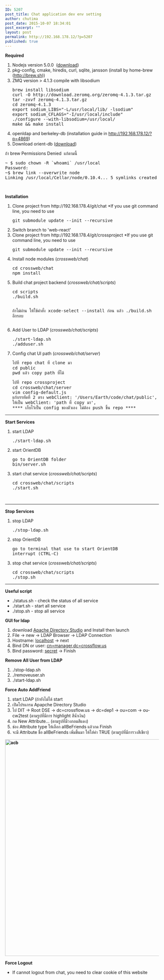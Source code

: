 ```yaml
---
ID: 5207
post_title: Chat application dev env setting
author: chutima
post_date: 2015-10-07 18:34:01
post_excerpt: ""
layout: post
permalink: http://192.168.178.12/?p=5207
published: true
---
```

<strong>Required</strong>
<ol>
	<li>Nodejs version 5.0.0  (<a href="https://nodejs.org/dist/v5.0.0/node-v5.0.0.pkg ">download</a>)</li>
	<li>pkg-config, cmake, hiredis, curl, sqlite, jansson (install by home-brew (<a href="http://brew.sh">http://brew.sh</a>))</li>
	<li>ZMQ version &gt; 4.1.3 compile with libsodium
<pre>brew install libsodium
curl -O http://download.zeromq.org/zeromq-4.1.3.tar.gz
tar -zxvf zeromq-4.1.3.tar.gz
cd zeromq-4.1.3
export sodium_LIBS="-L/usr/local/lib/ -lsodium"
export sodium_CFLAGS="-I/usr/local/include"
./configure --with-libsodium=/usr/local/
make &amp;&amp; make install</pre>
</li>
	<li>openldap and berkeley-db (installation guide in <a href="http://192.168.178.12/?p=4869">http://192.168.178.12/?p=4869</a>)</li>
	<li>Download orient-db (<a href="http://orientdb.com/download.php?email=unknown@unknown.com&amp;file=orientdb-community-2.1.12.tar.gz&amp;os=multi">download</a>)</li>
</ol>
ถ้า brew Permissions Denied  แก้ตามนี้
<pre>~ $ sudo chown -R `whoami` /usr/local
Password:
~$ brew link --overwrite node
Linking /usr/local/Cellar/node/0.10.4... 5 symlinks created</pre>
&nbsp;

<strong>Installation</strong>
<ol>
	<li>Clone project from http://192.168.178.4/git/chat
*If you use git command line, you need to use
<pre>git submodule update --init --recursive</pre>
</li>
	<li>Switch branch to 'web-react'</li>
	<li>Clone project from http://192.168.178.4/git/crossproject
*If you use git command line, you need to use
<pre>git submodule update --init --recursive</pre>
</li>
	<li>Install node modules (<em>crossweb/chat</em>)
<pre>cd crossweb/chat
npm install</pre>
</li>
	<li>Build chat project backend (<em>crossweb/chat/scripts</em>)
<pre>cd scripts
./build.sh

ถ้าไม่ผ่าน ให้ใช้คำสั่ง xcode-select --install ก่อน แล้ว ./build.sh อีกรอบ</pre>
</li>
	<li>Add User to LDAP (<em>crossweb/chat/scripts</em>)
<pre>./start-ldap.sh
./adduser.sh</pre>
</li>
	<li>Config chat UI path (<em>crossweb/chat/server</em>)
<pre>ไปที่ repo chat ที่ clone มา
cd public
pwd แล้ว copy path ที่ได้</pre>
<pre>ไปที่ repo crossproject
cd crossweb/chat/server
vim config-default.js
แก้บรรทัดที่ 2 ตรง webClient: '/Users/Earth/code/chat/public',
ให้เป็น webClient: 'path ที่ copy มา',
**** เก็บไว้เป็น config ของตัวเอง ไม่ต้อง push ขึ้น repo ****</pre>
</li>
</ol>

<hr />

<strong>Start Services</strong>
<ol>
	<li>start LDAP
<pre>./start-ldap.sh</pre>
</li>
	<li>start OrientDB
<pre>go to OrientDB folder
bin/server.sh</pre>
</li>
	<li>start chat service (<em>crossweb/chat/scripts</em>)
<pre>cd crossweb/chat/scripts
./start.sh</pre>
</li>
</ol>
&nbsp;

<hr />

<strong>Stop Services</strong>
<ol>
	<li>stop LDAP
<pre>./stop-ldap.sh</pre>
</li>
	<li>stop OrientDB
<pre>go to terminal that use to start OrientDB
interrupt (CTRL-C)</pre>
</li>
	<li>stop chat service (<em>crossweb/chat/scripts</em>)
<pre>cd crossweb/chat/scripts
./stop.sh</pre>
</li>
</ol>

<hr />

<strong>Useful script</strong>
<ul>
	<li>./status.sh - check the status of all service</li>
	<li>./start.sh - start all service</li>
	<li>./stop.sh - stop all service</li>
</ul>
<strong>GUI for ldap</strong>
<ol>
	<li>download <a href="https://directory.apache.org/studio/download/download-macosx.html">Apache Directory Studio</a> and Install then launch</li>
	<li>File -&gt; new -&gt; LDAP Browser -&gt; LDAP Connection</li>
	<li>Hostname: <span style="text-decoration: underline;">localhost</span> -&gt; next</li>
	<li>Bind DN or user: <span style="text-decoration: underline;">cn=manager,dc=crossflow.us</span></li>
	<li>Bind password: <span style="text-decoration: underline;">secret</span> -&gt; Finish</li>
</ol>
<strong>Remove All User from LDAP</strong>
<ol>
	<li>./stop-ldap.sh</li>
	<li>./removeuser.sh</li>
	<li>./start-ldap.sh</li>
</ol>
<strong>Force Auto AddFriend</strong>
<ol>
	<li>start LDAP (ถ้ายังไม่ได้ start</li>
	<li>เปิดโปรแกรม Apapche Directory Studio</li>
	<li>ไป DIT -&gt; Root DSE -&gt; dc=crossflow.us -&gt; dc=dep1 -&gt; ou=com -&gt; ou-cw2test
(ตามรูปที่มีการ highlight สีน้ำเงิน)</li>
	<li>กด New Attribute... (ตามรูปที่มีวงกลมสีแดง)</li>
	<li>ช่อง Attribute type ให้เลือก allBeFriends แล้วกด Finish</li>
	<li>จะมี Attribute ชื่อ allBeFriends เพิ่มขึ้นมา ให้ใส่ค่า TRUE (ตามรูปที่มีการวงสีเขียว)</li>
</ol>
<strong><img class="wp-image-5431 size-full aligncenter" src="http://192.168.178.12/wp-content/uploads/2015/10/acb.png" alt="acb" width="951" height="708" /></strong>

<strong>Force Logout</strong>
<ul>
	<li>If cannot logout from chat, you need to clear cookie of this website</li>
</ul>
